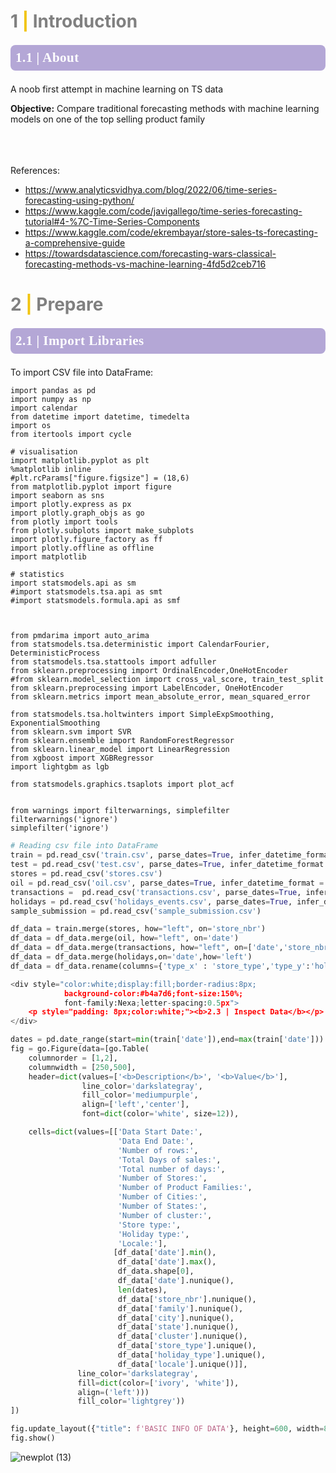 # <b style="color:Gray;">1 <span style='color:#F1C40F'>|</span>  Introduction</b>

<div style="color:white;display:fill;border-radius:8px;
            background-color:#b4a7d6;font-size:150%;
            font-family:Nexa;letter-spacing:0.5px">
    <p style="padding: 8px;color:white;"><b>1.1 | About</b></p>
</div>

A noob first attempt in machine learning on TS data

**Objective:** Compare traditional forecasting methods with machine learning models on one of the top selling product family <br><br><br><br>

References:<br>

* https://www.analyticsvidhya.com/blog/2022/06/time-series-forecasting-using-python/
* https://www.kaggle.com/code/javigallego/time-series-forecasting-tutorial#4-%7C-Time-Series-Components
* https://www.kaggle.com/code/ekrembayar/store-sales-ts-forecasting-a-comprehensive-guide
* https://towardsdatascience.com/forecasting-wars-classical-forecasting-methods-vs-machine-learning-4fd5d2ceb716

# <b style="color:Gray;">2 <span style='color:#F1C40F'>|</span> Prepare</b>

<div style="color:white;display:fill;border-radius:8px;
            background-color:#b4a7d6;font-size:150%;
            font-family:Nexa;letter-spacing:0.5px">
    <p style="padding: 8px;color:white;"><b>2.1 | Import Libraries</b></p>
</div>
To import CSV file into DataFrame:

```
import pandas as pd
import numpy as np
import calendar
from datetime import datetime, timedelta
import os
from itertools import cycle

# visualisation
import matplotlib.pyplot as plt
%matplotlib inline
#plt.rcParams["figure.figsize"] = (18,6)
from matplotlib.pyplot import figure
import seaborn as sns
import plotly.express as px
import plotly.graph_objs as go
from plotly import tools
from plotly.subplots import make_subplots
import plotly.figure_factory as ff
import plotly.offline as offline
import matplotlib

# statistics
import statsmodels.api as sm
#import statsmodels.tsa.api as smt
#import statsmodels.formula.api as smf



from pmdarima import auto_arima
from statsmodels.tsa.deterministic import CalendarFourier, DeterministicProcess
from statsmodels.tsa.stattools import adfuller
from sklearn.preprocessing import OrdinalEncoder,OneHotEncoder
#from sklearn.model_selection import cross_val_score, train_test_split
from sklearn.preprocessing import LabelEncoder, OneHotEncoder
from sklearn.metrics import mean_absolute_error, mean_squared_error

from statsmodels.tsa.holtwinters import SimpleExpSmoothing, ExponentialSmoothing
from sklearn.svm import SVR
from sklearn.ensemble import RandomForestRegressor
from sklearn.linear_model import LinearRegression
from xgboost import XGBRegressor
import lightgbm as lgb

from statsmodels.graphics.tsaplots import plot_acf


from warnings import filterwarnings, simplefilter
filterwarnings('ignore')
simplefilter('ignore')
```

```python
# Reading csv file into DataFrame
train = pd.read_csv('train.csv', parse_dates=True, infer_datetime_format = True)
test = pd.read_csv('test.csv', parse_dates=True, infer_datetime_format = True)
stores = pd.read_csv('stores.csv')
oil = pd.read_csv('oil.csv', parse_dates=True, infer_datetime_format = True)
transactions =  pd.read_csv('transactions.csv', parse_dates=True, infer_datetime_format = True)
holidays = pd.read_csv('holidays_events.csv', parse_dates=True, infer_datetime_format = True)
sample_submission = pd.read_csv('sample_submission.csv')
```

```python
df_data = train.merge(stores, how="left", on='store_nbr')   
df_data = df_data.merge(oil, how="left", on='date')      
df_data = df_data.merge(transactions, how="left", on=['date','store_nbr'])  
df_data = df_data.merge(holidays,on='date',how='left')
df_data = df_data.rename(columns={'type_x' : 'store_type','type_y':'holiday_type'})

```
```python
<div style="color:white;display:fill;border-radius:8px;
            background-color:#b4a7d6;font-size:150%;
            font-family:Nexa;letter-spacing:0.5px">
    <p style="padding: 8px;color:white;"><b>2.3 | Inspect Data</b></p>
</div> 

dates = pd.date_range(start=min(train['date']),end=max(train['date']))
fig = go.Figure(data=[go.Table(
    columnorder = [1,2],
    columnwidth = [250,500],
    header=dict(values=['<b>Description</b>', '<b>Value</b>'],
                line_color='darkslategray',
                fill_color='mediumpurple',
                align=['left','center'],
                font=dict(color='white', size=12)),

    cells=dict(values=[['Data Start Date:', 
                        'Data End Date:',
                        'Number of rows:', 
                        'Total Days of sales:',
                        'Total number of days:',
                        'Number of Stores:', 
                        'Number of Product Families:', 
                        'Number of Cities:', 
                        'Number of States:',
                        'Number of cluster:',
                        'Store type:',
                        'Holiday type:',
                        'Locale:'],
                       [df_data['date'].min(), 
                        df_data['date'].max(),
                        df_data.shape[0], 
                        df_data['date'].nunique(),
                        len(dates),
                        df_data['store_nbr'].nunique(), 
                        df_data['family'].nunique(),
                        df_data['city'].nunique(),
                        df_data['state'].nunique(),
                        df_data['cluster'].nunique(),
                        df_data['store_type'].unique(),
                        df_data['holiday_type'].unique(),
                        df_data['locale'].unique()]],
               line_color='darkslategray',
               fill=dict(color=['ivory', 'white']),
               align=('left')))
               fill_color='lightgrey'))
])

fig.update_layout({"title": f'BASIC INFO OF DATA'}, height=600, width=800)
fig.show()
```
![newplot (13)](https://user-images.githubusercontent.com/54738409/203565313-9e4a45ca-ffda-4c9b-81a0-f43bd162a7d0.png)


